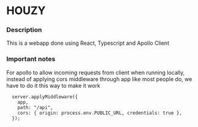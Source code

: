 # HOUZY

### Description

This is a webapp done using React, Typescript and Apollo Client

### Important notes

For apollo to allow incoming requests from client when running locally, instead of applying cors middleware through app like most people do, we have to do it this way to make it work

```
  server.applyMiddleware({
    app,
    path: "/api",
    cors: { origin: process.env.PUBLIC_URL, credentials: true },
  });
```
